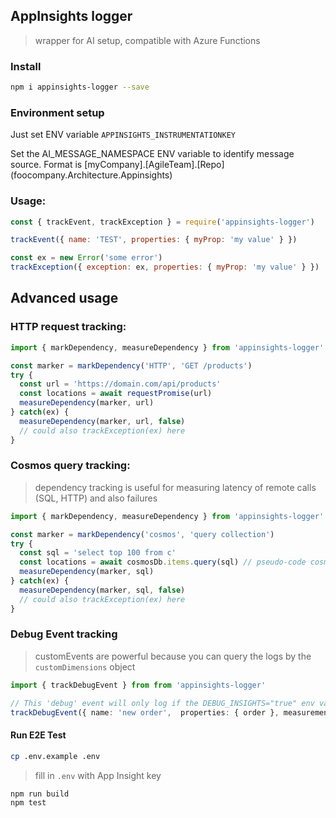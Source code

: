 ## AppInsights logger
> wrapper for AI setup, compatible with Azure Functions

### Install
```sh
npm i appinsights-logger --save
```

### Environment setup
Just set ENV variable `APPINSIGHTS_INSTRUMENTATIONKEY`

Set the AI_MESSAGE_NAMESPACE ENV variable to identify message source. Format is [myCompany].[AgileTeam].[Repo] (foocompany.Architecture.Appinsights)

### Usage:
```js
const { trackEvent, trackException } = require('appinsights-logger')

trackEvent({ name: 'TEST', properties: { myProp: 'my value' } })

const ex = new Error('some error')
trackException({ exception: ex, properties: { myProp: 'my value' } })
```

## Advanced usage

### HTTP request tracking:

```ts
import { markDependency, measureDependency } from 'appinsights-logger'

const marker = markDependency('HTTP', 'GET /products')
try {
  const url = 'https://domain.com/api/products'
  const locations = await requestPromise(url)
  measureDependency(marker, url)
} catch(ex) {
  measureDependency(marker, url, false)
  // could also trackException(ex) here
}
```

### Cosmos query tracking:
> dependency tracking is useful for measuring latency of remote calls (SQL, HTTP) and also failures

```ts
import { markDependency, measureDependency } from 'appinsights-logger'

const marker = markDependency('cosmos', 'query collection')
try {
  const sql = 'select top 100 from c'
  const locations = await cosmosDb.items.query(sql) // pseudo-code cosmos query
  measureDependency(marker, sql)
} catch(ex) {
  measureDependency(marker, sql, false)
  // could also trackException(ex) here
}
```


### Debug Event tracking
> customEvents are powerful because you can query the logs by the `customDimensions` object

```ts
import { trackDebugEvent } from from 'appinsights-logger'

// This 'debug' event will only log if the DEBUG_INSIGHTS="true" env var is set
trackDebugEvent({ name: 'new order',  properties: { order }, measurements: { productCount: order.products.length } }) 
```



#### Run E2E Test

```sh
cp .env.example .env
```
> fill in `.env` with App Insight key

```sh
npm run build
npm test
```


